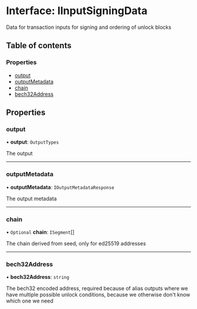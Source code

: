 # Interface: IInputSigningData

Data for transaction inputs for signing and ordering of unlock blocks

## Table of contents

### Properties

- [output](IInputSigningData.md#output)
- [outputMetadata](IInputSigningData.md#outputmetadata)
- [chain](IInputSigningData.md#chain)
- [bech32Address](IInputSigningData.md#bech32address)

## Properties

### output

• **output**: `OutputTypes`

The output

___

### outputMetadata

• **outputMetadata**: `IOutputMetadataResponse`

The output metadata

___

### chain

• `Optional` **chain**: `ISegment`[]

The chain derived from seed, only for ed25519 addresses

___

### bech32Address

• **bech32Address**: `string`

The bech32 encoded address, required because of alias outputs where we have multiple possible unlock
conditions, because we otherwise don't know which one we need
